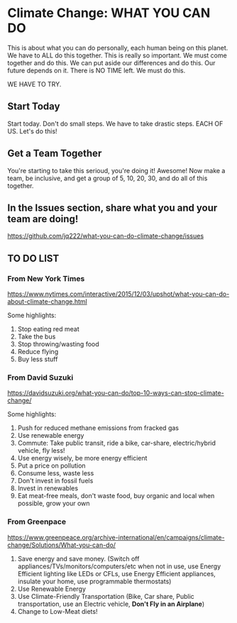 # Climate Change: WHAT YOU CAN DO

This is about what you can do personally, each human being on this planet. We have to ALL do this together. This is really so important. We must come together and do this. We can put aside our differences and do this. Our future depends on it. There is NO TIME left. We must do this.

WE HAVE TO TRY. 

## Start Today

Start today. Don't do small steps. We have to take drastic steps. EACH OF US. Let's do this!

## Get a Team Together

You're starting to take this serioud, you're doing it! Awesome! Now make a team, be inclusive, and get a group of 5, 10, 20, 30, and do all of this together.

## In the Issues section, share what you and your team are doing!

https://github.com/jq222/what-you-can-do-climate-change/issues

## TO DO LIST

### From New York Times

https://www.nytimes.com/interactive/2015/12/03/upshot/what-you-can-do-about-climate-change.html

Some highlights:

1. Stop eating red meat
1. Take the bus
1. Stop throwing/wasting food
1. Reduce flying
1. Buy less stuff


### From David Suzuki

https://davidsuzuki.org/what-you-can-do/top-10-ways-can-stop-climate-change/

Some highlights:

1. Push for reduced methane emissions from fracked gas
1. Use renewable energy
1. Commute: Take public transit, ride a bike, car-share, electric/hybrid vehicle, fly less!
1. Use energy wisely, be more energy efficient
1. Put a price on pollution
1. Consume less, waste less
1. Don't invest in fossil fuels
1. Invest in renewables
1. Eat meat-free meals, don't waste food, buy organic and local when possible, grow your own

### From Greenpace

https://www.greenpeace.org/archive-international/en/campaigns/climate-change/Solutions/What-you-can-do/

1. Save energy and save money. (Switch off appliances/TVs/monitors/computers/etc when not in use, use Energy Efficient lighting like LEDs or CFLs, use Energy Efficient appliances, insulate your home, use programmable thermostats)
1. Use Renewable Energy
1. Use Climate-Friendly Transportation (Bike, Car share, Public transportation, use an Electric vehicle, **Don't Fly in an Airplane**)
1. Change to Low-Meat diets!



